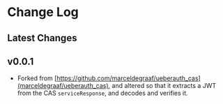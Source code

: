 # Change Log

## Latest Changes

## v0.0.1
  - Forked from [https://github.com/marceldegraaf/ueberauth_cas](marceldegraaf/ueberauth_cas), and altered so that it extracts a JWT from the CAS `serviceResponse`, and decodes and verifies it.